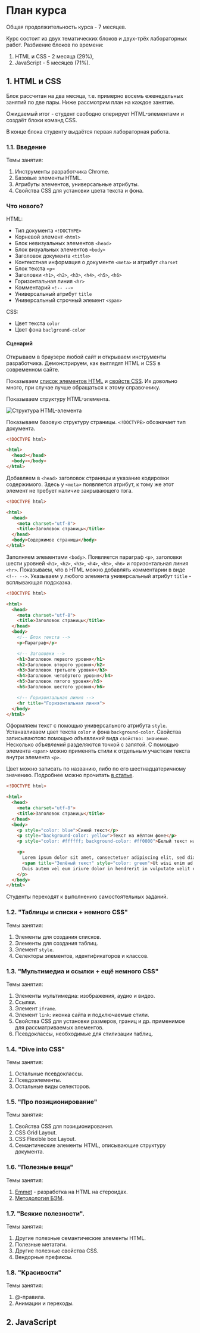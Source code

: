 # План курса

Общая продолжительность курса - 7 месяцев.

Курс состоит из двух тематических блоков и двух-трёх лабораторных работ. Разбиение блоков по времени:

1. HTML и CSS - 2 месяца (29%),
2. JavaScript - 5 месяцев (71%).

## 1. HTML и CSS

Блок рассчитан на два месяца, т.е. примерно восемь еженедельных занятий по две пары. Ниже рассмотрим план на каждое занятие.

Ожидаемый итог - студент свободно оперирует HTML-элементами и создаёт блоки команд CSS.

В конце блока студенту выдаётся первая лабораторная работа.

### 1.1. Введение

Темы занятия:

1. Инструменты разработчика Chrome.
2. Базовые элементы HTML.
3. Атрибуты элементов, универсальные атрибуты.
4. Свойства CSS для установки цвета текста и фона.

### Что нового?

HTML:

- Тип документа `<!DOCTYPE>`
- Корневой элемент `<html>`
- Блок невизуальных элементов `<head>`
- Блок визуальных элементов `<body>`
- Заголовок документа `<title>`
- Контекстная информация о документе `<meta>` и атрибут `charset`
- Блок текста `<p>`
- Заголовки `<h1>`, `<h2>`, `<h3>`, `<h4>`, `<h5>`, `<h6>`
- Горизонтальная линия `<hr>`
- Комментарий `<!-- -->`
- Универсальный атрибут `title`
- Универсальный строчный элемент `<span>`

CSS:

- Цвет текста `color`
- Цвет фона `baclground-color`

#### Сценарий

Открываем в браузере любой сайт и открываем инструменты разработчика. Демонстрируем, как выглядят HTML и CSS в современном сайте.

Показываем [список элементов HTML](https://webref.ru/html) и [свойств CSS](https://webref.ru/css). Их довольно много, при случае лучше обращаться к этому справочнику.

Показываем структуру HTML-элемента.

![Cтруктура HTML-элемента](../docs/practice/01/html_tag.svg)

Показываем базовую структуру страницы. `<!DOCTYPE>` обозначает тип документа.

```html
<!DOCTYPE html>

<html>
  <head></head>
  <body></body>
</html>
```

Добавляем в `<head>` заголовок страницы и указание кодировки содержимого. Здесь у `<meta>` появляется атрибут, к тому же этот элемент не требует наличие закрывающего тэга.

```html
<!DOCTYPE html>

<html>
  <head>
    <meta charset="utf-8">
    <title>Заголовок страницы</title>
  </head>
  <body>Содержимое страницы</body>
</html>
```

Заполняем элементами `<body>`. Появляется параграф `<p>`, заголовки шести уровней `<h1>`, `<h2>`, `<h3>`, `<h4>`, `<h5>`, `<h6>` и горизонтальная линия `<hr>`. Показываем, что в HTML можно добавлять комментарии в виде `<!-- -->`. Указываем у любого элемента универсальный атрибут `title` - всплывающая подсказка.

```html
<!DOCTYPE html>

<html>
  <head>
    <meta charset="utf-8">
    <title>Заголовок страницы</title>
  </head>
  <body>
    <!-- Блок текста -->
    <p>Параграф</p>

    <!-- Заголовки -->
    <h1>Заголовок первого уровня</h1>
    <h2>Заголовок второго уровня</h2>
    <h3>Заголовок третьего уровня</h3>
    <h4>Заголовок четвёртого уровня</h4>
    <h5>Заголовок пятого уровня</h5>
    <h6>Заголовок шестого уровня</h6>

    <!-- Горизонтальная линия -->
    <hr title="Горизонтальная линия">
  </body>
</html>
```

Оформляем текст с помощью универсального атрибута `style`. Устанавливаем цвет текста `color` и фона `background-color`. Свойства записываютсяс помощью *объявлений* вида `свойство: значение`. Несколько *объявлений* разделяются точкой с запятой. С помощью элемента `<span>` можно применять стили к отдельным участкам текста внутри элемента `<p>`.

Цвет можно записать по названию, либо по его шестнадцатеричному значению. Подробнее можно прочитать [в статье](https://webref.ru/html/value/color).

```html
<!DOCTYPE html>

<html>
  <head>
    <meta charset="utf-8">
    <title>Заголовок страницы</title>
  </head>
  <body>
    <p style="color: blue">Синий текст</p>
    <p style="background-color: yellow">Текст на жёлтом фоне</p>
    <p style="color: #ffffff; background-color: #ff0000">Белый текст на красном фоне</p>

    <p>
      Lorem ipsum dolor sit amet, consectetuer adipiscing elit, sed diam nonummy nibh euismod tincidunt ut laoreet dolore magna aliquam erat volutpat.
      <span title="Зелёный текст" style="color: green">Ut wisi enim ad minim veniam, quis nostrud exerci tation ullamcorper suscipit lobortis nisl ut aliquip ex ea commodo consequat.</span>
      Duis autem vel eum iriure dolor in hendrerit in vulputate velit esse molestie consequat, vel illum dolore eu feugiat nulla facilisis at vero eros et accumsan et iusto odio dignissim qui blandit praesent luptatum zzril delenit augue duis dolore te feugait nulla facilisi.
    </p>
  </body>
</html>
```

Студенты переходят к выполнению самостоятельных заданий.

### 1.2. "Таблицы и списки + немного CSS"

Темы занятия:

1. Элементы для создания списков.
2. Элементы для создания таблиц.
3. Элемент `style`.
4. Селекторы элементов, идентификаторов и классов.

### 1.3. "Мультимедиа и ссылки + ещё немного CSS"

Темы занятия:

1. Элементы мультимедиа: изображения, аудио и видео.
2. Ссылки.
3. Элемент `iframe`.
3. Элемент `link`: иконка сайта и подключаемые стили.
4. Свойства CSS для установки размеров, границ и др. применимое для рассматриваемых элементов.
5. Псевдоклассы, необходимые для стилизации таблиц.

### 1.4. "Dive into CSS"

Темы занятия:

1. Остальные псевдоклассы.
2. Псевдоэлементы.
3. Остальные виды селекторов.

### 1.5. "Про позиционирование"

Темы занятия:

1. Свойства CSS для позиционирования.
2. CSS Grid Layout.
3. CSS Flexible box Layout.
4. Семантические элементы HTML, описывающие структуру документа.

### 1.6. "Полезные вещи"

Темы занятия:

1. [Emmet](https://emmet.io) - разработка на HTML на стероидах.
2. [Методология БЭМ](https://ru.bem.info).

### 1.7. "Всякие полезности".

Темы занятия:

1. Другие полезные семантические элементы HTML.
2. Полезные метатэги.
3. Другие полезные свойства CSS.
4. Вендорные префиксы.

### 1.8. "Красивости"

Темы занятия:

1. @-правила.
2. Анимации и переходы.

## 2. JavaScript